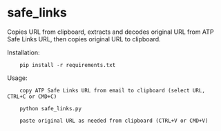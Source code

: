 # safe_links
Copies URL from clipboard, extracts and decodes original URL from ATP Safe Links URL, then copies original URL to clipboard. 

Installation: 

        pip install -r requirements.txt

Usage:  

        copy ATP Safe Links URL from email to clipboard (select URL, CTRL+C or CMD+C)

        python safe_links.py
        
        paste original URL as needed from clipboard (CTRL+V or CMD+V)
